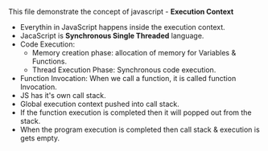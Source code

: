This file demonstrate the concept of javascript - **Execution Context**

* Everythin in JavaScript happens inside the execution context.
* JacaScript is **Synchronous Single Threaded** language.
* Code Execution:
    * Memory creation phase: allocation of memory for Variables & Functions.
    * Thread Execution Phase: Synchronous code execution.
* Function Invocation:
         When we call a function, it is called function Invocation.
* JS has it's own call stack.
* Global execution context pushed into call stack.
* If the function execution is completed then it will popped out from the stack.
* When the program execution is completed then call stack & execution is gets empty.
